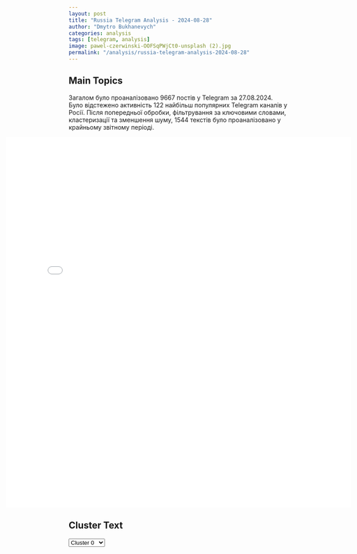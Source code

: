 ```yaml
---
layout: post
title: "Russia Telegram Analysis - 2024-08-28"
author: "Dmytro Bukhanevych"
categories: analysis
tags: [telegram, analysis]
image: pawel-czerwinski-OOFSqPWjCt0-unsplash (2).jpg
permalink: "/analysis/russia-telegram-analysis-2024-08-28"
---
```


<style>
    /* Adjusting iframe-container styles */
    .wide-iframe-container {
        width: calc(100% + 30vw);  /* Extending the width */
        margin-left: -15vw;       /* Negative margin to push to the left */
        overflow: hidden;         /* In case the iframe content spills over */
    }

    .wide-iframe-container iframe {
        width: 100%;  /* Making the iframe take the full width of its container */
        border: none; /* Removing any borders from the iframe */
    }

    /* Toggle mechanism */
    .hidden {
        display: none;
    }
    
    .show-content-target:checked + .show-content {
        display: block;
    }
</style>

<h2>Main Topics</h2>
<p>Загалом було проаналізовано 9667 постів у Telegram за 27.08.2024. Було відстежено активність 122 найбільш популярних Telegram каналів у Росії. Після попередньої обробки, фільтрування за ключовими словами, кластеризації та зменшення шуму, 1544 текстів було проаналізовано у крайньому звітному періоді.</p>
<!-- Embedding Main Plotly Visualization -->
<div class="wide-iframe-container">
    <iframe src="{{site.baseurl}}/visualizations/2024-08-28/fig_topics_time.html" height="850"></iframe>
</div>


<h2>Cluster Text</h2>

<!-- Dropdown to select a cluster -->
<select id="clusterSelector" onchange="displayClusterText()">
<option value="0">Cluster 0</option><option value="1">Cluster 1</option><option value="2">Cluster 2</option><option value="3">Cluster 3</option><option value="4">Cluster 4</option><option value="5">Cluster 5</option><option value="6">Cluster 6</option><option value="7">Cluster 7</option><option value="8">Cluster 8</option><option value="9">Cluster 9</option><option value="10">Cluster 10</option><option value="11">Cluster 11</option><option value="12">Cluster 12</option><option value="13">Cluster 13</option><option value="14">Cluster 14</option>
</select>

<!-- Display area for the selected cluster's text -->
<div id="clusterTextDisplay" class="hidden"></div>

<script type="text/javascript">
    var clusterDetails = {"0": "<b>Total Posts:</b> 804<br><b>Date:</b> 2024-08-27 14:01:48+00:00<br><b>Author:</b> rt_russian<br><b>Link:</b> https://t.me/s/rt_russian/213443<br><b>Subscribers:</b> 976320<br><b>Text:</b> \u0422\u0435\u043a\u0441\u0442: \u0411\u043e\u0439\u0446\u044b \u0412\u0421 \u0420\u0424 \u043f\u0435\u0440\u0435\u0445\u0432\u0430\u0442\u0438\u043b\u0438 \u0440\u0430\u0437\u0433\u043e\u0432\u043e\u0440, \u043f\u0440\u0435\u0434\u043f\u043e\u043b\u043e\u0436\u0438\u0442\u0435\u043b\u044c\u043d\u043e, \u0430\u043c\u0435\u0440\u0438\u043a\u0430\u043d\u0441\u043a\u043e\u0433\u043e \u043d\u0430\u0451\u043c\u043d\u0438\u043a\u0430, \u0432\u043e\u044e\u044e\u0449\u0435\u0433\u043e \u043d\u0430 \u0441\u0442\u043e\u0440\u043e\u043d\u0435 \u0412\u0421\u0423 \u0432 \u043a\u0443\u0440\u0441\u043a\u043e\u043c \u043f\u0440\u0438\u0433\u0440\u0430\u043d\u0438\u0447\u044c\u0435.\u0412 \u0440\u0435\u0433\u0438\u043e\u043d\u0435 \u0442\u0430\u043a\u0436\u0435 \u0441\u043b\u044b\u0448\u0430\u043b\u0438 \u043f\u043e\u043b\u044c\u0441\u043a\u0443\u044e \u0440\u0435\u0447\u044c, \u0440\u0430\u0441\u0441\u043a\u0430\u0437\u0430\u043b \u043e\u0434\u0438\u043d \u0438\u0437 \u043d\u0430\u0448\u0438\u0445 \u0432\u043e\u0435\u043d\u043d\u044b\u0445 \u0432\u043e\u0435\u043d\u043a\u043e\u0440\u0443 RT \u0421\u0430\u0440\u0433\u043e\u043d\u0443 \u0425\u0430\u0434\u0430\u044f @Sargon_Hadaya. \u041f\u0435\u0440\u0435\u0434\u0432\u0438\u0433\u0430\u0442\u044c\u0441\u044f \u0442\u0430\u043c \u043f\u0440\u0438\u0445\u043e\u0434\u0438\u0442\u0441\u044f \u043c\u0430\u043a\u0441\u0438\u043c\u0430\u043b\u044c\u043d\u043e \u0431\u044b\u0441\u0442\u0440\u043e: \u0443\u043a\u0440\u0430\u0438\u043d\u0441\u043a\u0438\u0435 \u0411\u041f\u041b\u0410 \u0430\u0442\u0430\u043a\u0443\u044e\u0442 \u0442\u0440\u0430\u043d\u0441\u043f\u043e\u0440\u0442 \u043d\u0430 \u043f\u0443\u0441\u0442\u044b\u0445 \u0434\u043e\u0440\u043e\u0433\u0430\u0445.\u041d\u0430\u0448\u0438 \u043f\u043e\u0437\u0438\u0446\u0438\u0438 \u0437\u0430\u0449\u0438\u0449\u0430\u044e\u0442 \u0440\u0430\u0441\u0447\u0451\u0442\u044b \u0420\u0421\u0417\u041e \u00ab\u0413\u0440\u0430\u0434\u00bb. \u0421\u043c\u043e\u0442\u0440\u0438\u0442\u0435 \u0432\u0438\u0434\u0435\u043e.\ud83d\udfe9 \u041f\u043e\u0434\u043f\u0438\u0441\u0430\u0442\u044c\u0441\u044f | \u041f\u0440\u0438\u0441\u043b\u0430\u0442\u044c \u043d\u043e\u0432\u043e\u0441\u0442\u044c | \u0417\u0435\u0440\u043a\u0430\u043b\u043e", "1": "<b>Total Posts:</b> 147<br><b>Date:</b> 2024-08-27 06:33:20+00:00<br><b>Author:</b> ostashkonews<br><b>Link:</b> https://t.me/s/OstashkoNews/149956<br><b>Subscribers:</b> 391659<br><b>Text:</b> \u0422\u0435\u043a\u0441\u0442: \ud83e\ude96 \u041c\u043e\u0449\u043d\u044b\u0439 \u043f\u0440\u043e\u0440\u044b\u0432 \u043d\u0430 \u043f\u043e\u043a\u0440\u043e\u0432\u0441\u043a\u043e\u043c \u043d\u0430\u043f\u0440\u0430\u0432\u043b\u0435\u043d\u0438\u0438: \u0412\u0421 \u0420\u0424 \u043f\u043e\u0447\u0442\u0438 \u0437\u0430\u0432\u0435\u0440\u0448\u0438\u043b\u0438 \u0448\u0442\u0443\u0440\u043c \u041d\u043e\u0432\u043e\u0433\u0440\u043e\u0434\u043e\u0432\u043a\u0438\u0423\u043a\u0440\u0430\u0438\u043d\u0441\u043a\u0438\u0435 \u043c\u043e\u043d\u0438\u0442\u043e\u0440\u0438\u043d\u0433\u043e\u0432\u044b\u0435 \u0440\u0435\u0441\u0443\u0440\u0441\u044b \u0441\u043e\u043e\u0431\u0449\u0430\u044e\u0442, \u0447\u0442\u043e \u0412\u0421 \u0420\u0424 \u043f\u0440\u043e\u0434\u043e\u043b\u0436\u0430\u044e\u0442 \u043d\u0430\u0441\u0442\u0443\u043f\u043b\u0435\u043d\u0438\u0435, \u043f\u043e\u0447\u0442\u0438 \u0432\u0437\u044f\u0432 \u043f\u043e\u0434 \u043a\u043e\u043d\u0442\u0440\u043e\u043b\u044c \u041d\u043e\u0432\u043e\u0433\u0440\u043e\u0434\u043e\u0432\u043a\u0443 \u0438 \u0432\u044b\u0431\u0438\u0432 \u0412\u0421\u0423 \u0438\u0437 \u0441\u0435\u043b\u0430 \u041d\u0438\u043a\u043e\u043b\u0430\u0435\u0432\u043a\u0430.\ud83c\uddf7\ud83c\uddfa \u0420\u043e\u0441\u0441\u0438\u0439\u0441\u043a\u0438\u0435 \u0432\u043e\u0435\u043d\u043d\u044b\u0435 \u0442\u0433-\u043a\u0430\u043d\u0430\u043b\u044b \u043f\u0438\u0448\u0443\u0442, \u0447\u0442\u043e \u043d\u0430\u0448\u0438 \u0432\u043e\u0439\u0441\u043a\u0430 \u043e\u0441\u0432\u043e\u0431\u043e\u0434\u0438\u043b\u0438 \u0434\u043e 90% \u041d\u043e\u0432\u043e\u0433\u0440\u043e\u0434\u043e\u0432\u043a\u0438, \u043f\u0440\u043e\u0434\u0432\u0438\u043d\u0443\u043b\u0438\u0441\u044c \u0432 \u043d\u0430\u043f\u0440\u0430\u0432\u043b\u0435\u043d\u0438\u0438 \u041a\u0430\u043b\u0438\u043d\u043e\u0432\u043e \u0438 \u0433\u043e\u0442\u043e\u0432\u044f\u0442\u0441\u044f \u043a \u0448\u0442\u0443\u0440\u043c\u0443 \u0421\u0435\u043b\u0438\u0434\u043e\u0432\u043e.\ud83c\uddfa\ud83c\udde6 \u0420\u0430\u043d\u0435\u0435 \u0441\u043e\u043e\u0431\u0449\u0430\u043b\u043e\u0441\u044c, \u0447\u0442\u043e \u0412\u0421\u0423 \u043d\u0430 \u043f\u043e\u043a\u0440\u043e\u0432\u0441\u043a\u043e\u043c \u043d\u0430\u043f\u0440\u0430\u0432\u043b\u0435\u043d\u0438\u0438 \u043e\u0441\u0442\u0430\u0432\u043b\u044f\u044e\u0442 \u043d\u0430\u0441\u0435\u043b\u0435\u043d\u043d\u044b\u0435 \u043f\u0443\u043d\u043a\u0442\u044b \u0431\u0435\u0437 \u0431\u043e\u044f \u0438\u0437-\u0437\u0430 \u043d\u0435\u0445\u0432\u0430\u0442\u043a\u0438 \u0440\u0435\u0437\u0435\u0440\u0432\u043e\u0432. \u041f\u043e\u0442\u0435\u0440\u044f \u041f\u043e\u043a\u0440\u043e\u0432\u0441\u043a\u0430 \u043c\u043e\u0436\u0435\u0442 \u0437\u0430\u0441\u0442\u0430\u0432\u0438\u0442\u044c \u041a\u0438\u0435\u0432 \u043f\u043e\u0436\u0430\u043b\u0435\u0442\u044c \u043e \u0432\u0442\u043e\u0440\u0436\u0435\u043d\u0438\u0438 \u0432 \u041a\u0443\u0440\u0441\u043a\u0443\u044e \u043e\u0431\u043b\u0430\u0441\u0442\u044c, \u043e\u0442\u043c\u0435\u0447\u0430\u044e\u0442 \u0437\u0430\u043f\u0430\u0434\u043d\u044b\u0435 \u0430\u043d\u0430\u043b\u0438\u0442\u0438\u043a\u0438.\u041e\u0441\u0442\u0430\u0448\u043a\u043e! \u0412\u0430\u0436\u043d\u043e\u0435 | \u043f\u043e\u0434\u043f\u0438\u0448\u0438\u0441\u044c | #\u0432\u0430\u0436\u043d\u043e\u0435", "2": "<b>Total Posts:</b> 170<br><b>Date:</b> 2024-08-27 19:41:23+00:00<br><b>Author:</b> kontext_channel<br><b>Link:</b> https://t.me/s/kontext_channel/40615<br><b>Subscribers:</b> 933950<br><b>Text:</b> \u0422\u0435\u043a\u0441\u0442: #\u043a\u043e\u043d\u0442\u0435\u043a\u0441\u0442\u0434\u043d\u044f\u0413\u043b\u0430\u0432\u043d\u043e\u0435 \u043a \u0438\u0441\u0445\u043e\u0434\u0443 \u0432\u0442\u043e\u0440\u043d\u0438\u043a\u0430 (27.08):\ud83d\udd38 \u041f\u0430\u0432\u043b\u0443 \u0414\u0443\u0440\u043e\u0432\u0443 \u043f\u0440\u043e\u0434\u043b\u0438\u043b\u0438 \u0441\u0440\u043e\u043a \u0441\u043e\u0434\u0435\u0440\u0436\u0430\u043d\u0438\u044f \u043f\u043e\u0434 \u0441\u0442\u0440\u0430\u0436\u0435\u0439 \u0435\u0449\u0435 \u043d\u0430 48 \u0447\u0430\u0441\u043e\u0432. \u0422\u0435\u043b\u043e\u0445\u0440\u0430\u043d\u0438\u0442\u0435\u043b\u044f \u0438 \u0441\u043f\u0443\u0442\u043d\u0438\u0446\u0443 \u043c\u0438\u043b\u043b\u0438\u0430\u0440\u0434\u0435\u0440\u0430, \u0437\u0430\u0434\u0435\u0440\u0436\u0430\u043d\u043d\u044b\u0445 \u0432\u043c\u0435\u0441\u0442\u0435 \u0441 \u043d\u0438\u043c \u0432 \u041f\u0430\u0440\u0438\u0436\u0435, \u043e\u0442\u043f\u0443\u0441\u0442\u0438\u043b\u0438 \u043f\u043e\u0441\u043b\u0435 \u0434\u043e\u043f\u0440\u043e\u0441\u0430. \u0413\u043b\u0430\u0432\u0430 \u041c\u0418\u0414 \u0421\u0435\u0440\u0433\u0435\u0439 \u041b\u0430\u0432\u0440\u043e\u0432 \u0437\u0430\u044f\u0432\u0438\u043b, \u0447\u0442\u043e \u0432\u043b\u0430\u0441\u0442\u0438 \u0424\u0440\u0430\u043d\u0446\u0438\u0438 \u0437\u0430\u0434\u0435\u0440\u0436\u0430\u043b\u0438 \u0414\u0443\u0440\u043e\u0432\u0430, \u0447\u0442\u043e\u0431\u044b \u043f\u043e\u043b\u0443\u0447\u0438\u0442\u044c \u0434\u043e\u0441\u0442\u0443\u043f \u043a \u043a\u043e\u0434\u0430\u043c \u0448\u0438\u0444\u0440\u043e\u0432\u0430\u043d\u0438\u044f Telegram. \u041f\u0440\u0435\u0441\u0441-\u0441\u0435\u043a\u0440\u0435\u0442\u0430\u0440\u044c \u043f\u0440\u0435\u0437\u0438\u0434\u0435\u043d\u0442\u0430 \u0414\u043c\u0438\u0442\u0440\u0438\u0439 \u041f\u0435\u0441\u043a\u043e\u0432 \u0441\u043a\u0430\u0437\u0430\u043b, \u0447\u0442\u043e \u041c\u043e\u0441\u043a\u0432\u0430 \u0441 \u0443\u0447\u0435\u0442\u043e\u043c \u0440\u043e\u0441\u0441\u0438\u0439\u0441\u043a\u043e\u0433\u043e \u0433\u0440\u0430\u0436\u0434\u0430\u043d\u0441\u0442\u0432\u0430 \u0414\u0443\u0440\u043e\u0432\u0430 \u0433\u043e\u0442\u043e\u0432\u0430 \u043e\u043a\u0430\u0437\u0430\u0442\u044c \u0435\u043c\u0443 \u0432\u0441\u044e \u043d\u0435\u043e\u0431\u0445\u043e\u0434\u0438\u043c\u0443\u044e \u043f\u043e\u043c\u043e\u0449\u044c \u0438 \u0441\u043e\u0434\u0435\u0439\u0441\u0442\u0432\u0438\u0435\ud83d\udd38 \u0412\u0421\u0423 \u043f\u043e\u043f\u044b\u0442\u0430\u043b\u0438\u0441\u044c \u043f\u0440\u043e\u0440\u0432\u0430\u0442\u044c \u0433\u0440\u0430\u043d\u0438\u0446\u0443 \u0432 \u0411\u0435\u043b\u0433\u043e\u0440\u043e\u0434\u0441\u043a\u043e\u0439 \u043e\u0431\u043b\u0430\u0441\u0442\u0438, \u0441\u043e\u043e\u0431\u0449\u0438\u043b \u0433\u0443\u0431\u0435\u0440\u043d\u0430\u0442\u043e\u0440 \u0412\u044f\u0447\u0435\u0441\u043b\u0430\u0432 \u0413\u043b\u0430\u0434\u043a\u043e\u0432. \u0422\u0435\u043b\u0435\u0433\u0440\u0430\u043c-\u043a\u0430\u043d\u0430\u043b\u044b \u0441\u043e\u043e\u0431\u0449\u0438\u043b\u0438 \u043e \u0431\u043e\u044f\u0445 \u0432 \u0440\u0430\u0439\u043e\u043d\u0430\u0445 \u043d\u0435\u0441\u043a\u043e\u043b\u044c\u043a\u0438\u0445 \u043d\u0430\u0441\u0435\u043b\u0435\u043d\u043d\u044b\u0445 \u043f\u0443\u043d\u043a\u0442\u043e\u0432. \u041f\u043e \u0434\u0430\u043d\u043d\u044b\u043c \u041c\u0438\u043d\u043e\u0431\u043e\u0440\u043e\u043d\u044b \u0420\u043e\u0441\u0441\u0438\u0438, \u0441\u0438\u0442\u0443\u0430\u0446\u0438\u044f \u043d\u0430 \u0433\u0440\u0430\u043d\u0438\u0446\u0435 \u0440\u0435\u0433\u0438\u043e\u043d\u0430 \u043e\u0441\u0442\u0430\u0435\u0442\u0441\u044f \u0441\u043b\u043e\u0436\u043d\u043e\u0439, \u043d\u043e \u043a\u043e\u043d\u0442\u0440\u043e\u043b\u0438\u0440\u0443\u0435\u043c\u043e\u0439. \u0412 \u0411\u0435\u043b\u0433\u043e\u0440\u043e\u0434\u0441\u043a\u043e\u0439 \u043e\u0431\u043b\u0430\u0441\u0442\u0438 \u043e\u0433\u0440\u0430\u043d\u0438\u0447\u0438\u043b\u0438 \u0432\u044a\u0435\u0437\u0434 \u0432 \u0441\u0435\u043b\u043e \u0412\u044f\u0437\u043e\u0432\u043e\u0435\ud83d\udd38 \u041c\u0438\u043d\u043e\u0431\u043e\u0440\u043e\u043d\u044b \u0437\u0430\u044f\u0432\u0438\u043b\u043e \u043e\u0431 \u043e\u0442\u0440\u0430\u0436\u0435\u043d\u0438\u0438 11 \u0430\u0442\u0430\u043a \u043d\u0430 \u043d\u0430\u0441\u0435\u043b\u0435\u043d\u043d\u044b\u0435 \u043f\u0443\u043d\u043a\u0442\u044b \u0432 \u041a\u0443\u0440\u0441\u043a\u043e\u0439 \u043e\u0431\u043b\u0430\u0441\u0442\u0438. \u0413\u043b\u0430\u0432\u043a\u043e\u043c \u0412\u0421\u0423 \u0410\u043b\u0435\u043a\u0441\u0430\u043d\u0434\u0440 \u0421\u044b\u0440\u0441\u043a\u0438\u0439 \u0441\u043a\u0430\u0437\u0430\u043b, \u0447\u0442\u043e \u0423\u043a\u0440\u0430\u0438\u043d\u0430 \u043d\u0430\u0447\u0430\u043b\u0430 \u043e\u043f\u0435\u0440\u0430\u0446\u0438\u044e \u0432 \u041a\u0443\u0440\u0441\u043a\u043e\u0439 \u043e\u0431\u043b\u0430\u0441\u0442\u0438, \u0441\u0442\u0440\u0435\u043c\u044f\u0441\u044c \u043e\u0442\u0432\u043b\u0435\u0447\u044c \u0440\u043e\u0441\u0441\u0438\u0439\u0441\u043a\u0438\u0435 \u0432\u043e\u0439\u0441\u043a\u0430 \u043f\u0440\u0435\u0436\u0434\u0435 \u0432\u0441\u0435\u0433\u043e \u043e\u0442 \u043f\u043e\u043a\u0440\u043e\u0432\u0441\u043a\u043e\u0433\u043e \u043d\u0430\u043f\u0440\u0430\u0432\u043b\u0435\u043d\u0438\u044f, \u043d\u043e \u044d\u0442\u043e\u0433\u043e \u0434\u043e\u0431\u0438\u0442\u044c\u0441\u044f \u043d\u0435 \u0443\u0434\u0430\u043b\u043e\u0441\u044c. \u0412\u043b\u0430\u0434\u0438\u043c\u0438\u0440 \u0417\u0435\u043b\u0435\u043d\u0441\u043a\u0438\u0439 \u0441\u043e\u043e\u0431\u0449\u0438\u043b, \u0447\u0442\u043e \u00ab\u041a\u0443\u0440\u0441\u043a\u0430\u044f \u043e\u043f\u0435\u0440\u0430\u0446\u0438\u044f\u00bb \u044f\u0432\u043b\u044f\u0435\u0442\u0441\u044f \u043e\u0434\u043d\u0438\u043c \u0438\u0437 \u043f\u0443\u043d\u043a\u0442\u043e\u0432 \u00ab\u043f\u043b\u0430\u043d\u0430 \u043f\u043e\u0431\u0435\u0434\u044b \u0423\u043a\u0440\u0430\u0438\u043d\u044b\u00bb, \u043a\u043e\u0442\u043e\u0440\u044b\u0439 \u043e\u043d \u043f\u0440\u0435\u0434\u0441\u0442\u0430\u0432\u0438\u0442 \u0432 \u0441\u0435\u043d\u0442\u044f\u0431\u0440\u0435 \u0414\u0436\u043e \u0411\u0430\u0439\u0434\u0435\u043d\u0443 \ud83d\udd38 \u0413\u0435\u043d\u0434\u0438\u0440\u0435\u043a\u0442\u043e\u0440 \u041c\u0410\u0413\u0410\u0422\u042d \u0420\u0430\u0444\u0430\u044d\u043b\u044c \u0413\u0440\u043e\u0441\u0441\u0438 \u043f\u043e\u0441\u0435\u0442\u0438\u043b \u041a\u0443\u0440\u0441\u043a\u0443\u044e \u0410\u042d\u0421 \u0432 \u041a\u0443\u0440\u0447\u0430\u0442\u043e\u0432\u0435. \u041e\u043d \u0437\u0430\u044f\u0432\u0438\u043b, \u0447\u0442\u043e \u0441\u0442\u0430\u043d\u0446\u0438\u044f \u0440\u0430\u0431\u043e\u0442\u0430\u0435\u0442 \u0432 \u0440\u0435\u0436\u0438\u043c\u0435, \u0431\u043b\u0438\u0437\u043a\u043e\u043c \u043a \u043d\u043e\u0440\u043c\u0430\u043b\u044c\u043d\u043e\u043c\u0443, \u043d\u043e \u0432 \u0441\u043b\u0443\u0447\u0430\u0435 \u0432\u043d\u0435\u0448\u043d\u0435\u0433\u043e \u0432\u043e\u0437\u0434\u0435\u0439\u0441\u0442\u0432\u0438\u044f \u0435\u0441\u0442\u044c \u0443\u0433\u0440\u043e\u0437\u0430 \u044f\u0434\u0435\u0440\u043d\u043e\u0433\u043e \u0438\u043d\u0446\u0438\u0434\u0435\u043d\u0442\u0430\ud83d\udd38 \u0424\u0421\u0411 \u0432\u043e\u0437\u0431\u0443\u0434\u0438\u043b\u0430 \u0443\u0433\u043e\u043b\u043e\u0432\u043d\u044b\u0435 \u0434\u0435\u043b\u0430 \u043e \u043d\u0435\u0437\u0430\u043a\u043e\u043d\u043d\u043e\u043c \u043f\u0435\u0440\u0435\u0441\u0435\u0447\u0435\u043d\u0438\u0438 \u0433\u0440\u0430\u043d\u0438\u0446\u044b \u043f\u0440\u043e\u0442\u0438\u0432 \u0436\u0443\u0440\u043d\u0430\u043b\u0438\u0441\u0442\u043e\u0432 Deutsche Welle \u0438 \u0443\u043a\u0440\u0430\u0438\u043d\u0441\u043a\u043e\u0433\u043e \u043a\u0430\u043d\u0430\u043b\u0430 \u00ab1+1\u00bb \u0438\u0437-\u0437\u0430 \u0440\u0435\u043f\u043e\u0440\u0442\u0430\u0436\u0435\u0439 \u0438\u0437 \u0421\u0443\u0434\u0436\u0438 \u041a\u0443\u0440\u0441\u043a\u043e\u0439 \u043e\u0431\u043b\u0430\u0441\u0442\u0438\ud83d\udd38 \u0426\u0410\u0425\u0410\u041b \u043e\u0431\u044a\u044f\u0432\u0438\u043b \u043e\u0431 \u043e\u0441\u0432\u043e\u0431\u043e\u0436\u0434\u0435\u043d\u0438\u0438 \u0435\u0449\u0435 \u043e\u0434\u043d\u043e\u0433\u043e \u0437\u0430\u043b\u043e\u0436\u043d\u0438\u043a\u0430, \u0437\u0430\u0445\u0432\u0430\u0447\u0435\u043d\u043d\u043e\u0433\u043e 7 \u043e\u043a\u0442\u044f\u0431\u0440\u044f, \u2014 52-\u043b\u0435\u0442\u043d\u0435\u0433\u043e \u041a\u0430\u0438\u0434\u0430 \u0424\u0430\u0440\u0445\u0430\u043d\u0430 \u0430\u043b\u044c-\u041a\u0430\u0434\u0438*\u041c\u0438\u043d\u044e\u0441\u0442 \u043f\u0440\u0438\u0437\u043d\u0430\u043b Deutsche Welle \u0438\u043d\u043e\u0430\u0433\u0435\u043d\u0442\u043e\u043c", "3": "<b>Total Posts:</b> 15<br><b>Date:</b> 2024-08-27 13:41:29+00:00<br><b>Author:</b> dmitrynikotin<br><b>Link:</b> https://t.me/s/dmitrynikotin/23211<br><b>Subscribers:</b> 713076<br><b>Text:</b> \u0422\u0435\u043a\u0441\u0442: \u26a1\ufe0f\u0417\u0435\u043b\u0435\u043d\u0441\u043a\u0438\u0439 \u0437\u0430\u044f\u0432\u0438\u043b, \u0447\u0442\u043e \u0423\u043a\u0440\u0430\u0438\u043d\u0430 \u043d\u0435 \u0431\u0443\u0434\u0435\u0442 \u043f\u0440\u043e\u0434\u043b\u0435\u0432\u0430\u0442\u044c \u0434\u043e\u0433\u043e\u0432\u043e\u0440 \u0441 \u0420\u0424 \u043e \u0442\u0440\u0430\u043d\u0437\u0438\u0442\u0435 \u0433\u0430\u0437\u0430, \u043a\u043e\u0442\u043e\u0440\u044b\u0439 \u0438\u0441\u0442\u0435\u043a\u0430\u0435\u0442 \u0432 \u043a\u043e\u043d\u0446\u0435 2024 \u0433\u043e\u0434\u0430\ud83d\udcf1\u0414\u043c\u0438\u0442\u0440\u0438\u0439 \u041d\u0438\u043a\u043e\u0442\u0438\u043d. \u041f\u043e\u0434\u043f\u0438\u0441\u0430\u0442\u044c\u0441\u044f!", "4": "<b>Total Posts:</b> 27<br><b>Date:</b> 2024-08-27 10:00:46+00:00<br><b>Author:</b> readovkanews<br><b>Link:</b> https://t.me/s/readovkanews/85693<br><b>Subscribers:</b> 2743617<br><b>Text:</b> \u0422\u0435\u043a\u0441\u0442: \u2757\ufe0f\u0412\u043b\u0430\u0434\u0438\u043c\u0438\u0440 \u041f\u0443\u0442\u0438\u043d \u043f\u043e\u0433\u043e\u0432\u043e\u0440\u0438\u043b \u0441 \u043f\u0440\u0435\u043c\u044c\u0435\u0440-\u043c\u0438\u043d\u0438\u0441\u0442\u0440\u043e\u043c \u0418\u043d\u0434\u0438\u0438 \u041d\u0430\u0440\u0435\u043d\u0434\u0440\u043e\u0439 \u041c\u043e\u0434\u0438\u041a\u0430\u043a \u0441\u043e\u043e\u0431\u0449\u0438\u043b\u0438 \u0432 \u041a\u0440\u0435\u043c\u043b\u0435, \u041c\u043e\u0434\u0438 \u043f\u0440\u043e\u0438\u043d\u0444\u043e\u0440\u043c\u0438\u0440\u043e\u0432\u0430\u043b \u041f\u0443\u0442\u0438\u043d\u0430 \u043e \u0441\u0432\u043e\u0435\u043c \u0432\u0438\u0437\u0438\u0442\u0435 \u0432 \u041a\u0438\u0435\u0432, \u043f\u043e\u0434\u0447\u0435\u0440\u043a\u043d\u0443\u043b \u0437\u0430\u0438\u043d\u0442\u0435\u0440\u0435\u0441\u043e\u0432\u0430\u043d\u043d\u043e\u0441\u0442\u044c \u0432\u043d\u0435\u0441\u0442\u0438 \u0432\u043a\u043b\u0430\u0434 \u0432 \u0443\u0440\u0435\u0433\u0443\u043b\u0438\u0440\u043e\u0432\u0430\u043d\u0438\u0435 \u043f\u043e \u0423\u043a\u0440\u0430\u0438\u043d\u0435.", "5": "<b>Total Posts:</b> 24<br><b>Date:</b> 2024-08-27 10:43:59+00:00<br><b>Author:</b> slavaded1337<br><b>Link:</b> https://t.me/s/slavaded1337/57631<br><b>Subscribers:</b> 506992<br><b>Text:</b> \u0422\u0435\u043a\u0441\u0442: \u0414\u043e\u043a\u0442\u0440\u0438\u043d\u0430 \u043f\u0440\u0438\u043c\u0435\u043d\u0435\u043d\u0438\u044f \u0420\u043e\u0441\u0441\u0438\u0435\u0439 \u044f\u0434\u0435\u0440\u043d\u043e\u0433\u043e \u043e\u0440\u0443\u0436\u0438\u044f \"\u0441\u0435\u0439\u0447\u0430\u0441 \u0443\u0442\u043e\u0447\u043d\u044f\u0435\u0442\u0441\u044f\" \u2014 \u041b\u0430\u0432\u0440\u043e\u0432", "6": "<b>Total Posts:</b> 18<br><b>Date:</b> 2024-08-27 09:05:00+00:00<br><b>Author:</b> ru2ch<br><b>Link:</b> https://t.me/s/ru2ch/121360<br><b>Subscribers:</b> 519656<br><b>Text:</b> \u0422\u0435\u043a\u0441\u0442: \u2757\ufe0f\u0412\u0421 \u0420\u0424 \u043e\u0441\u0432\u043e\u0431\u043e\u0434\u0438\u043b\u0438 \u043d\u0430\u0441\u0435\u043b\u0451\u043d\u043d\u044b\u0439 \u043f\u0443\u043d\u043a\u0442 \u041e\u0440\u043b\u043e\u0432\u043a\u0430 \u0432 \u0414\u041d\u0420, \u0441\u043e\u043e\u0431\u0449\u0438\u043b\u0438 \u0432 \u041c\u0438\u043d\u043e\u0431\u043e\u0440\u043e\u043d\u044b", "7": "<b>Total Posts:</b> 25<br><b>Date:</b> 2024-08-27 08:57:38+00:00<br><b>Author:</b> solovievlive<br><b>Link:</b> https://t.me/s/SolovievLive/276501<br><b>Subscribers:</b> 1342587<br><b>Text:</b> \u0422\u0435\u043a\u0441\u0442: \u2757\ufe0f\u0422\u0440\u0438 \u043d\u0430\u0441\u0435\u043b\u0451\u043d\u043d\u044b\u0445 \u043f\u0443\u043d\u043a\u0442\u0430 \u043d\u0430\u0448\u0435\u0439 \u043e\u0431\u043b\u0430\u0441\u0442\u0438 \u043f\u043e\u0434\u0432\u0435\u0440\u0433\u043b\u0438\u0441\u044c \u0430\u0442\u0430\u043a\u0430\u043c \u0412\u0421\u0423. \u041f\u043e \u043f\u0440\u0435\u0434\u0432\u0430\u0440\u0438\u0442\u0435\u043b\u044c\u043d\u043e\u0439 \u0438\u043d\u0444\u043e\u0440\u043c\u0430\u0446\u0438\u0438, \u043f\u043e\u0441\u0442\u0440\u0430\u0434\u0430\u0432\u0448\u0438\u0445 \u043d\u0435\u0442.  \u0412 \u0411\u0435\u043b\u0433\u043e\u0440\u043e\u0434\u0441\u043a\u043e\u043c \u0440\u0430\u0439\u043e\u043d\u0435 \u0432 \u0441\u0435\u043b\u0435 \u041f\u0435\u0442\u0440\u043e\u0432\u043a\u0430 \u0432 \u0440\u0435\u0437\u0443\u043b\u044c\u0442\u0430\u0442\u0435 \u043e\u0431\u0441\u0442\u0440\u0435\u043b\u0430 \u043f\u043e\u0432\u0440\u0435\u0436\u0434\u0435\u043d\u043e \u0441\u043a\u043b\u0430\u0434\u0441\u043a\u043e\u0435 \u043f\u043e\u043c\u0435\u0449\u0435\u043d\u0438\u0435.   \u0412 \u0441\u0435\u043b\u0435 \u041d\u043e\u0432\u043e\u0435 \u0412\u043e\u043b\u043e\u043a\u043e\u043d\u043e\u0432\u0441\u043a\u043e\u0433\u043e \u0440\u0430\u0439\u043e\u043d\u0430 \u043f\u043e\u0441\u043b\u0435 \u0441\u0431\u0440\u043e\u0441\u0430 \u0432\u0437\u0440\u044b\u0432\u043d\u043e\u0433\u043e \u0443\u0441\u0442\u0440\u043e\u0439\u0441\u0442\u0432\u0430 \u0441 \u0411\u041f\u041b\u0410 \u043f\u043e\u0432\u0440\u0435\u0436\u0434\u0451\u043d \u043b\u0435\u0433\u043a\u043e\u0432\u043e\u0439 \u0430\u0432\u0442\u043e\u043c\u043e\u0431\u0438\u043b\u044c. \u0412 \u0413\u0440\u0430\u0439\u0432\u043e\u0440\u043e\u043d\u0441\u043a\u043e\u043c \u0433\u043e\u0440\u043e\u0434\u0441\u043a\u043e\u043c \u043e\u043a\u0440\u0443\u0433\u0435 \u0432 \u0441\u0435\u043b\u0435 \u0413\u043e\u043b\u043e\u0432\u0447\u0438\u043d\u043e \u0432 \u0440\u0435\u0437\u0443\u043b\u044c\u0442\u0430\u0442\u0435 \u0434\u0435\u0442\u043e\u043d\u0430\u0446\u0438\u0438 \u0434\u0440\u043e\u043d\u0430-\u043a\u0430\u043c\u0438\u043a\u0430\u0434\u0437\u0435 \u0437\u0430\u0433\u043e\u0440\u0435\u043b\u0441\u044f \u0442\u043e\u0440\u0433\u043e\u0432\u044b\u0439 \u043e\u0431\u044a\u0435\u043a\u0442 \u0438 \u043f\u043e\u043b\u043d\u043e\u0441\u0442\u044c\u044e \u0441\u0433\u043e\u0440\u0435\u043b\u0430 \u0441\u0442\u043e\u044f\u0432\u0448\u0430\u044f \u0432 \u0433\u0430\u0440\u0430\u0436\u0435 \u0413\u0410\u0417\u0435\u043b\u044c. \u041f\u043e\u0436\u0430\u0440\u043d\u044b\u043c\u0438 \u0440\u0430\u0441\u0447\u0451\u0442\u0430\u043c\u0438 \u043e\u0447\u0430\u0433\u0438 \u0432\u043e\u0437\u0433\u043e\u0440\u0430\u043d\u0438\u044f \u043e\u043f\u0435\u0440\u0430\u0442\u0438\u0432\u043d\u043e \u043f\u043e\u0442\u0443\u0448\u0435\u043d\u044b.  \u0413\u0443\u0431\u0435\u0440\u043d\u0430\u0442\u043e\u0440 \u0411\u0435\u043b\u0433\u043e\u0440\u043e\u0434\u0441\u043a\u043e\u0439 \u043e\u0431\u043b\u0430\u0441\u0442\u0438 \u0412\u044f\u0447\u0435\u0441\u043b\u0430\u0432 \u0413\u043b\u0430\u0434\u043a\u043e\u0432", "8": "<b>Total Posts:</b> 24<br><b>Date:</b> 2024-08-27 13:36:00+00:00<br><b>Author:</b> tele_eve<br><b>Link:</b> https://t.me/s/tele_eve/18951<br><b>Subscribers:</b> 486540<br><b>Text:</b> \u0422\u0435\u043a\u0441\u0442: \ud83d\udcf1 \u0426\u0443\u043a\u0435\u0440\u0431\u0435\u0440\u0433 \u043f\u0440\u0438\u0437\u043d\u0430\u043b \u0446\u0435\u043d\u0437\u0443\u0440\u0443 \u0432 \u0441\u043e\u0446\u0441\u0435\u0442\u044f\u0445 Meta* \u0438\u0437-\u0437\u0430 \u0434\u0430\u0432\u043b\u0435\u043d\u0438\u044f \u043f\u0440\u0430\u0432\u0438\u0442\u0435\u043b\u044c\u0441\u0442\u0432\u0430 \u0421\u0428\u0410 \u0413\u043b\u0430\u0432\u0430 Meta* \u041c\u0430\u0440\u043a \u0426\u0443\u043a\u0435\u0440\u0431\u0435\u0440\u0433 \u0437\u0430\u044f\u0432\u0438\u043b \u0432 \u043f\u0438\u0441\u044c\u043c\u0435 \u043f\u0440\u0435\u0434\u0441\u0435\u0434\u0430\u0442\u0435\u043b\u044e \u044e\u0440\u043a\u043e\u043c\u0438\u0442\u0435\u0442\u0430 \u041f\u0430\u043b\u0430\u0442\u044b \u043f\u0440\u0435\u0434\u0441\u0442\u0430\u0432\u0438\u0442\u0435\u043b\u0435\u0439 \u0421\u0428\u0410 \u0414\u0436\u0438\u043c\u0443 \u0414\u0436\u043e\u0440\u0434\u0430\u043d\u0443, \u0447\u0442\u043e \u0430\u0434\u043c\u0438\u043d\u0438\u0441\u0442\u0440\u0430\u0446\u0438\u044f \u043f\u0440\u0435\u0437\u0438\u0434\u0435\u043d\u0442\u0430 \u0421\u0428\u0410 \u0414\u0436\u043e \u0411\u0430\u0439\u0434\u0435\u043d\u0430 \u0432 2021 \u0433\u043e\u0434\u0443 \u043e\u043a\u0430\u0437\u044b\u0432\u0430\u043b\u0430 \u0434\u0430\u0432\u043b\u0435\u043d\u0438\u0435 \u043d\u0430 \u043a\u043e\u0440\u043f\u043e\u0440\u0430\u0446\u0438\u044e \u0438 \u0442\u0440\u0435\u0431\u043e\u0432\u0430\u043b\u0430 \u0446\u0435\u043d\u0437\u0443\u0440\u0438\u0440\u043e\u0432\u0430\u0442\u044c \u043a\u043e\u043d\u0442\u0435\u043d\u0442 \u043e COVID-19. \u00ab\u0412 2021 \u0433\u043e\u0434\u0443 \u0432\u044b\u0441\u043e\u043a\u043e\u043f\u043e\u0441\u0442\u0430\u0432\u043b\u0435\u043d\u043d\u044b\u0435 \u0434\u043e\u043b\u0436\u043d\u043e\u0441\u0442\u043d\u044b\u0435 \u043b\u0438\u0446\u0430 \u0430\u0434\u043c\u0438\u043d\u0438\u0441\u0442\u0440\u0430\u0446\u0438\u0438 \u0411\u0430\u0439\u0434\u0435\u043d\u0430, \u0432\u043a\u043b\u044e\u0447\u0430\u044f \u0411\u0435\u043b\u044b\u0439 \u0434\u043e\u043c, \u043d\u0435\u043e\u0434\u043d\u043e\u043a\u0440\u0430\u0442\u043d\u043e \u043e\u043a\u0430\u0437\u044b\u0432\u0430\u043b\u0438 \u0434\u0430\u0432\u043b\u0435\u043d\u0438\u0435 \u043d\u0430 \u043d\u0430\u0448\u0438\u0445 \u0441\u043e\u0442\u0440\u0443\u0434\u043d\u0438\u043a\u043e\u0432 \u0432 \u0442\u0435\u0447\u0435\u043d\u0438\u0435 \u043c\u0435\u0441\u044f\u0446\u0435\u0432, \u0447\u0442\u043e\u0431\u044b \u043e\u043d\u0438 \u0446\u0435\u043d\u0437\u0443\u0440\u0438\u0440\u043e\u0432\u0430\u043b\u0438 \u043e\u043f\u0440\u0435\u0434\u0435\u043b\u0435\u043d\u043d\u044b\u0439 \u043a\u043e\u043d\u0442\u0435\u043d\u0442 \u043e COVID-19, \u0432\u043a\u043b\u044e\u0447\u0430\u044f \u044e\u043c\u043e\u0440 \u0438 \u0441\u0430\u0442\u0438\u0440\u0443\u00bb, \u2014 \u0441\u043a\u0430\u0437\u0430\u043d\u043e \u0432 \u043f\u0438\u0441\u044c\u043c\u0435.\u0418\u0437\u0432\u0435\u0441\u0442\u043d\u043e, \u0447\u0442\u043e \u0440\u0435\u0448\u0435\u043d\u0438\u0435 \u043e \u043c\u043e\u0434\u0435\u0440\u0430\u0446\u0438\u0438 \u043a\u043e\u043d\u0442\u0435\u043d\u0442\u0430 \u0431\u044b\u043b\u043e \u043f\u0440\u0438\u043d\u044f\u0442\u043e \u043a\u043e\u043c\u043f\u0430\u043d\u0438\u0435\u0439 \u0441\u0430\u043c\u043e\u0441\u0442\u043e\u044f\u0442\u0435\u043b\u044c\u043d\u043e, \u043e\u0434\u043d\u0430\u043a\u043e \u043d\u0430 \u0444\u043e\u043d\u0435 \u0434\u0430\u0432\u043b\u0435\u043d\u0438\u044f \u0432\u043d\u0435\u0441\u043b\u0430 \u0438\u0437\u043c\u0435\u043d\u0435\u043d\u0438\u044f \u0432\u043e \u0432\u043d\u0443\u0442\u0440\u0435\u043d\u043d\u0438\u0435 \u043f\u0440\u0430\u0432\u0438\u043b\u0430 \u043f\u043b\u0430\u0442\u0444\u043e\u0440\u043c\u044b. \u0412\u043e \u0432\u0440\u0435\u043c\u044f COVID-19 \u0438\u0437 \u0441\u043e\u0446\u0441\u0435\u0442\u0435\u0439, \u043a\u043e\u0442\u043e\u0440\u044b\u0435 \u043a\u0443\u0440\u0438\u0440\u0443\u0435\u0442 Meta*, \u0431\u044b\u043b\u043e \u0443\u0434\u0430\u043b\u0435\u043d\u043e \u0431\u043e\u043b\u0435\u0435 20 \u043c\u043b\u043d \u043f\u0443\u0431\u043b\u0438\u043a\u0430\u0446\u0438\u0439 \u0437\u0430 \u043d\u0430\u0440\u0443\u0448\u0435\u043d\u0438\u0435 \u0437\u0430\u043f\u0440\u0435\u0442\u0430 \u043d\u0430 \u0440\u0430\u0441\u043f\u0440\u043e\u0441\u0442\u0440\u0430\u043d\u0435\u043d\u0438\u0435 \u0434\u0435\u0437\u0438\u043d\u0444\u043e\u0440\u043c\u0430\u0446\u0438\u0438 \u043e \u043f\u0430\u043d\u0434\u0435\u043c\u0438\u0438. \u0422\u0430\u043a\u0436\u0435 \u0426\u0443\u043a\u0435\u0440\u0431\u0435\u0440\u0433 \u0441\u043e\u043e\u0431\u0449\u0438\u043b, \u0447\u0442\u043e \u0438\u0437-\u0437\u0430 \u043f\u0440\u0435\u0434\u0443\u043f\u0440\u0435\u0436\u0434\u0435\u043d\u0438\u044f \u0424\u0411\u0420 \u043f\u043b\u0430\u0442\u0444\u043e\u0440\u043c\u0430 \u043e\u0433\u0440\u0430\u043d\u0438\u0447\u0438\u0432\u0430\u043b\u0430 \u043f\u0440\u043e\u0434\u0432\u0438\u0436\u0435\u043d\u0438\u0435 \u0441\u0442\u0430\u0442\u0435\u0439 \u043e\u0431 \u043e\u0431\u0432\u0438\u043d\u0435\u043d\u0438\u044f\u0445 \u0432 \u043a\u043e\u0440\u0440\u0443\u043f\u0446\u0438\u0438, \u0441\u0432\u044f\u0437\u0430\u043d\u043d\u044b\u0445 \u0441 \u0441\u0435\u043c\u044c\u0435\u0439 \u0414\u0436\u043e \u0411\u0430\u0439\u0434\u0435\u043d\u0430. *\u043f\u0440\u0438\u0437\u043d\u0430\u043d\u0430 \u0432 \u0420\u0424 \u044d\u043a\u0441\u0442\u0440\u0435\u043c\u0438\u0441\u0442\u0441\u043a\u043e\u0439 \u0438 \u0437\u0430\u043f\u0440\u0435\u0449\u0435\u043d\u0430#c\u0448\u0430 #\u043e\u0431\u0449\u0435\u0441\u0442\u0432\u043e #\u0441\u043e\u0446\u0441\u0435\u0442\u0438", "9": "<b>Total Posts:</b> 17<br><b>Date:</b> 2024-08-27 05:58:36+00:00<br><b>Author:</b> voenkorkotenok<br><b>Link:</b> https://t.me/s/voenkorKotenok/58564<br><b>Subscribers:</b> 405955<br><b>Text:</b> \u0422\u0435\u043a\u0441\u0442: \u0412 \u0442\u0435\u0447\u0435\u043d\u0438\u0435 \u043d\u043e\u0447\u0438 \u0441\u0431\u0438\u0442\u044b \u043f\u044f\u0442\u044c \u0443\u043a\u0440\u0430\u0438\u043d\u0441\u043a\u0438\u0445 \u0431\u0435\u0441\u043f\u0438\u043b\u043e\u0442\u043d\u0438\u043a\u043e\u0432.\u0422\u0440\u0438 \u0434\u0440\u043e\u043d\u0430 \u0431\u044b\u043b\u0438 \u0443\u043d\u0438\u0447\u0442\u043e\u0436\u0435\u043d\u044b \u0434\u0435\u0436\u0443\u0440\u043d\u044b\u043c\u0438 \u0441\u0440\u0435\u0434\u0441\u0442\u0432\u0430\u043c\u0438 \u041f\u0412\u041e \u043d\u0430\u0434 \u0411\u0435\u043b\u0433\u043e\u0440\u043e\u0434\u0441\u043a\u043e\u0439 \u043e\u0431\u043b\u0430\u0441\u0442\u044c\u044e. \u0415\u0449\u0435 \u0434\u0432\u0430 \u2014 \u043d\u0430\u0434 \u041a\u0443\u0440\u0441\u043a\u043e\u0439.@voenkorKotenok", "10": "<b>Total Posts:</b> 19<br><b>Date:</b> 2024-08-27 17:37:42+00:00<br><b>Author:</b> chp_donetska<br><b>Link:</b> https://t.me/s/chp_donetska/109336<br><b>Subscribers:</b> 327465<br><b>Text:</b> \u0422\u0435\u043a\u0441\u0442: \u2757\ufe0f\u0427\u0435\u0442\u044b\u0440\u0435 \u043d\u0430\u0441\u0435\u043b\u0435\u043d\u043d\u044b\u0445 \u043f\u0443\u043d\u043a\u0442\u0430 \u0411\u0435\u043b\u0433\u043e\u0440\u043e\u0434\u0441\u043a\u043e\u0439 \u043e\u0431\u043b\u0430\u0441\u0442\u0438 \u0430\u0442\u0430\u043a\u043e\u0432\u0430\u043b\u0438 \u0411\u041f\u041b\u0410 \u0412\u0421\u0423, \u043f\u043e\u0441\u0442\u0440\u0430\u0434\u0430\u0432\u0448\u0438\u0445 \u043d\u0435\u0442, \u0441\u043e\u043e\u0431\u0449\u0438\u043b \u0413\u043b\u0430\u0434\u043a\u043e\u0432.\u0412 \u0441\u0435\u043b\u0435 \u041c\u043e\u043a\u0440\u0430\u044f \u041e\u0440\u043b\u043e\u0432\u043a\u0430 \u043f\u043e\u0432\u0440\u0435\u0436\u0434\u0435\u043d \u043a\u0443\u0437\u043e\u0432 \u043b\u0435\u0433\u043a\u043e\u0432\u043e\u0433\u043e \u0430\u0432\u0442\u043e\u043c\u043e\u0431\u0438\u043b\u044f. \u0412 \u0433\u043e\u0440\u043e\u0434\u0435 \u0428\u0435\u0431\u0435\u043a\u0438\u043d\u043e \u0434\u0440\u043e\u043d \u0430\u0442\u0430\u043a\u043e\u0432\u0430\u043b \u0433\u0440\u0443\u0437\u043e\u0432\u043e\u0439 \u0430\u0432\u0442\u043e\u043c\u043e\u0431\u0438\u043b\u044c \u2014 \u043f\u043e\u0432\u0440\u0435\u0436\u0434\u0435\u043d\u044b \u0434\u0432\u0435\u0440\u044c \u0438 \u043e\u0441\u0442\u0435\u043a\u043b\u0435\u043d\u0438\u0435 \u043a\u0430\u0431\u0438\u043d\u044b. \u0412 \u0441\u0435\u043b\u0435 \u041d\u043e\u0432\u0430\u044f \u0422\u0430\u0432\u043e\u043b\u0436\u0430\u043d\u043a\u0430 \u043f\u043e\u0432\u0440\u0435\u0436\u0434\u0435\u043d\u044b \u043a\u0440\u043e\u0432\u043b\u044f, \u043e\u043a\u043d\u0430 \u0438 \u0444\u0430\u0441\u0430\u0434\u044b \u0434\u0432\u0443\u0445 \u0447\u0430\u0441\u0442\u043d\u044b\u0445 \u0434\u043e\u043c\u043e\u0432. \u0412 \u0441\u0435\u043b\u0435 \u0411\u0430\u0439\u0446\u0443\u0440\u044b \u0437\u0430\u0433\u043e\u0440\u0435\u043b\u0430\u0441\u044c \u043a\u0440\u043e\u0432\u043b\u044f \u0447\u0430\u0441\u0442\u043d\u043e\u0433\u043e \u0434\u043e\u043c\u0430.\ud83d\udcac \u041d\u0430\u043f\u0438\u0441\u0430\u0442\u044c \u043d\u0430\u043c \u041f\u043e\u0434\u043f\u0438\u0441\u0430\u0442\u044c\u0441\u044f \u043d\u0430 \u043a\u0430\u043d\u0430\u043b \u2705", "11": "<b>Total Posts:</b> 13<br><b>Date:</b> 2024-08-27 09:51:47+00:00<br><b>Author:</b> tvrain<br><b>Link:</b> https://t.me/s/tvrain/81205<br><b>Subscribers:</b> 474339<br><b>Text:</b> \u0422\u0435\u043a\u0441\u0442: \u041f\u0435\u0441\u043a\u043e\u0432 \u0437\u0430\u044f\u0432\u0438\u043b, \u0447\u0442\u043e \u0433\u043e\u0441\u0441\u043b\u0443\u0436\u0430\u0449\u0438\u0435 \u00ab\u043f\u043e \u0438\u0434\u0435\u0435\u00bb \u043d\u0435 \u0434\u043e\u043b\u0436\u043d\u044b \u0438\u0441\u043f\u043e\u043b\u044c\u0437\u043e\u0432\u0430\u0442\u044c Telegram \u0438 \u0434\u0440\u0443\u0433\u0438\u0435 \u043c\u0435\u0441\u0441\u0435\u043d\u0434\u0436\u0435\u0440\u044b \u0432 \u0441\u043b\u0443\u0436\u0435\u0431\u043d\u044b\u0445 \u0446\u0435\u043b\u044f\u0445\u041f\u0440\u0435\u0434\u0441\u0442\u0430\u0432\u0438\u0442\u0435\u043b\u044c \u041a\u0440\u0435\u043c\u043b\u044f \u043e\u0431\u044a\u044f\u0441\u043d\u0438\u043b \u044d\u0442\u043e \u0442\u0435\u043c, \u0447\u0442\u043e \u043d\u0438 \u043e\u0434\u0438\u043d \u043c\u0435\u0441\u0441\u0435\u043d\u0434\u0436\u0435\u0440 \u00ab\u043d\u0435 \u044f\u0432\u043b\u044f\u0435\u0442\u0441\u044f \u043d\u0430\u0434\u0435\u0436\u043d\u044b\u043c \u0441 \u0442\u043e\u0447\u043a\u0438 \u0437\u0440\u0435\u043d\u0438\u044f \u0438\u043d\u0444\u043e\u0440\u043c\u0430\u0446\u0438\u043e\u043d\u043d\u043e\u0439 \u0431\u0435\u0437\u043e\u043f\u0430\u0441\u043d\u043e\u0441\u0442\u0438\u00bb. \u0412 \u0441\u0432\u044f\u0437\u0438 \u0441 \u044d\u0442\u0438\u043c \u0432 \u0430\u0434\u043c\u0438\u043d\u0438\u0441\u0442\u0440\u0430\u0446\u0438\u0438 \u043f\u0440\u0435\u0437\u0438\u0434\u0435\u043d\u0442\u0430 \u0438\u043c\u0438 \u043d\u0435 \u043f\u043e\u043b\u044c\u0437\u0443\u044e\u0442\u0441\u044f, \u0441\u043a\u0430\u0437\u0430\u043b \u043e\u043d.\u041f\u0435\u0441\u043a\u043e\u0432 \u0442\u0430\u043a\u0436\u0435 \u0441\u043e\u043e\u0431\u0449\u0438\u043b, \u0447\u0442\u043e \u041a\u0440\u0435\u043c\u043b\u044c \u043d\u0435 \u043f\u0440\u043e\u0441\u0438\u043b \u0440\u043e\u0441\u0441\u0438\u0439\u0441\u043a\u0438\u0445 \u0447\u0438\u043d\u043e\u0432\u043d\u0438\u043a\u043e\u0432 \u00ab\u0447\u0438\u0441\u0442\u0438\u0442\u044c \u043f\u0435\u0440\u0435\u043f\u0438\u0441\u043a\u0438\u00bb \u043f\u043e\u0441\u043b\u0435 \u0437\u0430\u0434\u0435\u0440\u0436\u0430\u043d\u0438\u044f \u041f\u0430\u0432\u043b\u0430 \u0414\u0443\u0440\u043e\u0432\u0430 \u0432\u043e \u0424\u0440\u0430\u043d\u0446\u0438\u0438. \u041f\u043e \u0435\u0433\u043e \u0441\u043b\u043e\u0432\u0430\u043c, \u00ab\u044d\u0442\u043e \u043f\u043e\u043b\u043d\u0430\u044f \u0433\u043b\u0443\u043f\u043e\u0441\u0442\u044c\u00bb. \u041e \u0442\u043e\u043c, \u0447\u0442\u043e \u0447\u0438\u043d\u043e\u0432\u043d\u0438\u043a\u0430\u043c \u0438 \u0431\u0438\u0437\u043d\u0435\u0441\u043c\u0435\u043d\u0430\u043c \u0440\u0435\u043a\u043e\u043c\u0435\u043d\u0434\u043e\u0432\u0430\u043b\u0438 \u0443\u0434\u0430\u043b\u0438\u0442\u044c \u0441\u043b\u0443\u0436\u0435\u0431\u043d\u044b\u0435 \u043f\u0435\u0440\u0435\u043f\u0438\u0441\u043a\u0438, \u043f\u0438\u0441\u0430\u043b \u0440\u0430\u043d\u0435\u0435 \u0442\u0435\u043b\u0435\u0433\u0440\u0430\u043c-\u043a\u0430\u043d\u0430\u043b Baza. \u041f\u043e\u0434\u0434\u0435\u0440\u0436\u0438\u0442\u0435 \u043d\u0430\u0448\u0443 \u0440\u0430\u0431\u043e\u0442\u0443 \u0434\u043e\u043d\u0430\u0442\u043e\u043c\u0421\u043a\u0430\u0447\u0438\u0432\u0430\u0439\u0442\u0435 \u043d\u0430\u0448\u0435 \u043f\u0440\u0438\u043b\u043e\u0436\u0435\u043d\u0438\u0435 \u0434\u043b\u044f \u043e\u0431\u0445\u043e\u0434\u0430 \u0431\u043b\u043e\u043a\u0438\u0440\u043e\u0432\u043a\u0438 YouTube", "12": "<b>Total Posts:</b> 18<br><b>Date:</b> 2024-08-27 16:26:27+00:00<br><b>Author:</b> itsdonetsk<br><b>Link:</b> https://t.me/s/itsdonetsk/189765<br><b>Subscribers:</b> 584541<br><b>Text:</b> \u0422\u0435\u043a\u0441\u0442: \u041d\u0430\u0434 \u041a\u0443\u0439\u0431\u044b\u0448\u0435\u0432\u0441\u043a\u0438\u043c \u0440\u0430\u0439\u043e\u043d\u043e\u043c \u0414\u043e\u043d\u0435\u0446\u043a\u0430\u041f\u043e\u0434\u043f\u0438\u0441\u0430\u0442\u044c\u0441\u044f  |  \u041f\u0440\u0435\u0434\u043b\u043e\u0436\u0438\u0442\u044c \u043d\u043e\u0432\u043e\u0441\u0442\u044c", "13": "<b>Total Posts:</b> 15<br><b>Date:</b> 2024-08-27 22:05:27+00:00<br><b>Author:</b> lentachold<br><b>Link:</b> https://t.me/s/lentachold/76616<br><b>Subscribers:</b> 405041<br><b>Text:</b> \u0422\u0435\u043a\u0441\u0442: \u0422\u0440\u0430\u043c\u043f\u0443 \u0437\u0430\u043d\u043e\u0432\u043e \u043f\u0440\u0435\u0434\u044a\u044f\u0432\u0438\u043b\u0438 \u043e\u0431\u0432\u0438\u043d\u0435\u043d\u0438\u0435 \u043f\u043e\u00a0\u0434\u0435\u043b\u0443 \u043e\u00a0\u043f\u043e\u043f\u044b\u0442\u043a\u0435 \u043e\u0442\u043c\u0435\u043d\u0438\u0442\u044c \u0440\u0435\u0437\u0443\u043b\u044c\u0442\u0430\u0442\u044b \u0432\u044b\u0431\u043e\u0440\u043e\u0432\u00a0\u2014 \u0434\u043e\u043a\u0443\u043c\u0435\u043d\u0442 \u043e\u043f\u0443\u0431\u043b\u0438\u043a\u043e\u0432\u0430\u043d \u0432\u00a0\u044d\u043b\u0435\u043a\u0442\u0440\u043e\u043d\u043d\u043e\u0439 \u0431\u0430\u0437\u0435 \u0444\u0435\u0434\u0435\u0440\u0430\u043b\u044c\u043d\u043e\u0433\u043e \u0441\u0443\u0434\u0430 \u0441\u0442\u043e\u043b\u0438\u0447\u043d\u043e\u0433\u043e \u043e\u043a\u0440\u0443\u0433\u0430 \u041a\u043e\u043b\u0443\u043c\u0431\u0438\u044f.\u041d\u043e\u0432\u043e\u0435 \u043e\u0431\u0432\u0438\u043d\u0438\u0442\u0435\u043b\u044c\u043d\u043e\u0435 \u0437\u0430\u043a\u043b\u044e\u0447\u0435\u043d\u0438\u0435 \u0441\u043e\u0441\u0442\u0430\u0432\u043b\u0435\u043d\u043e \u0430\u043f\u043f\u0430\u0440\u0430\u0442\u043e\u043c \u0441\u043f\u0435\u0446\u0438\u0430\u043b\u044c\u043d\u043e\u0433\u043e \u043f\u0440\u043e\u043a\u0443\u0440\u043e\u0440\u0430 \u0421\u0428\u0410 \u0414\u0436\u0435\u043a\u0430 \u0421\u043c\u0438\u0442\u0430 \u0441\u00a0\u0443\u0447\u0435\u0442\u043e\u043c \u043d\u0430\u043b\u0438\u0447\u0438\u044f \u0443\u00a0\u0431\u044b\u0432\u0448\u0435\u0433\u043e \u043f\u0440\u0435\u0437\u0438\u0434\u0435\u043d\u0442\u0430 \u0447\u0430\u0441\u0442\u0438\u0447\u043d\u043e\u0433\u043e \u0438\u043c\u043c\u0443\u043d\u0438\u0442\u0435\u0442\u0430 \u043e\u0442\u00a0\u044e\u0440\u0438\u0434\u0438\u0447\u0435\u0441\u043a\u043e\u0433\u043e \u043f\u0440\u0435\u0441\u043b\u0435\u0434\u043e\u0432\u0430\u043d\u0438\u044f.1\u00a0\u0438\u044e\u043b\u044f \u0412\u0435\u0440\u0445\u043e\u0432\u043d\u044b\u0439 \u0441\u0443\u0434 \u0421\u0428\u0410 \u043f\u043e\u0441\u0442\u0430\u043d\u043e\u0432\u0438\u043b, \u0447\u0442\u043e \u0422\u0440\u0430\u043c\u043f \u043e\u0431\u043b\u0430\u0434\u0430\u0435\u0442 \u0447\u0430\u0441\u0442\u0438\u0447\u043d\u044b\u043c \u0438\u043c\u043c\u0443\u043d\u0438\u0442\u0435\u0442\u043e\u043c \u043e\u0442\u00a0\u0441\u0443\u0434\u0435\u0431\u043d\u043e\u0433\u043e \u043f\u0440\u0435\u0441\u043b\u0435\u0434\u043e\u0432\u0430\u043d\u0438\u044f (\u043a\u043e\u0442\u043e\u0440\u044b\u0439 \u0440\u0430\u0441\u043f\u0440\u043e\u0441\u0442\u0440\u0430\u043d\u044f\u0435\u0442\u0441\u044f \u0442\u043e\u043b\u044c\u043a\u043e \u043d\u0430\u00a0\u043e\u0444\u0438\u0446\u0438\u0430\u043b\u044c\u043d\u044b\u0435 \u0434\u0435\u0439\u0441\u0442\u0432\u0438\u044f \u043d\u0430\u00a0\u043f\u043e\u0441\u0442\u0443 \u043f\u0440\u0435\u0437\u0438\u0434\u0435\u043d\u0442\u0430). \u0412\u00a0\u0438\u0442\u043e\u0433\u0435 \u0434\u0435\u043b\u043e \u043e\u0442\u043f\u0440\u0430\u0432\u0438\u043b\u0438 \u043d\u0430\u00a0\u0440\u0430\u0441\u0441\u043c\u043e\u0442\u0440\u0435\u043d\u0438\u0435 \u0432\u00a0\u0441\u0443\u0434 \u043d\u0438\u0437\u0448\u0435\u0439 \u0438\u043d\u0441\u0442\u0430\u043d\u0446\u0438\u0438, \u0447\u0442\u043e\u0431\u044b \u043e\u043f\u0440\u0435\u0434\u0435\u043b\u0438\u0442\u044c, \u043a\u0430\u043a\u043e\u0435 \u0438\u0437\u00a0\u043f\u0440\u0435\u0434\u044a\u044f\u0432\u043b\u0435\u043d\u043d\u044b\u0445 \u043e\u0431\u0432\u0438\u043d\u0435\u043d\u0438\u0439 \u043e\u0442\u043d\u043e\u0441\u0438\u0442\u0441\u044f \u043a\u00a0\u00ab\u043e\u0444\u0438\u0446\u0438\u0430\u043b\u044c\u043d\u043e\u043c\u0443\u00bb \u0438\u043b\u0438 \u00ab\u043d\u0435\u043e\u0444\u0438\u0446\u0438\u0430\u043b\u044c\u043d\u043e\u043c\u0443\u00bb \u043f\u043e\u0432\u0435\u0434\u0435\u043d\u0438\u044e \u0422\u0440\u0430\u043c\u043f\u0430.", "14": "<b>Total Posts:</b> 12<br><b>Date:</b> 2024-08-27 15:55:45+00:00<br><b>Author:</b> bbcrussian<br><b>Link:</b> https://t.me/s/bbcrussian/69582<br><b>Subscribers:</b> 393185<br><b>Text:</b> \u0422\u0435\u043a\u0441\u0442: \u0412\u043e\u0435\u043d\u043d\u044b\u0439 \u043e\u0431\u043e\u0437\u0440\u0435\u0432\u0430\u0442\u0435\u043b\u044c \u0411\u0438-\u0431\u0438-\u0441\u0438 \u041f\u0430\u0432\u0435\u043b \u0410\u043a\u0441\u0435\u043d\u043e\u0432 \u2014 \u043e \u043f\u0435\u0440\u0432\u043e\u0439 \u0443\u043a\u0440\u0430\u0438\u043d\u0441\u043a\u043e\u0439 \u0431\u0430\u043b\u043b\u0438\u0441\u0442\u0438\u0447\u0435\u0441\u043a\u043e\u0439 \u0440\u0430\u043a\u0435\u0442\u0435\u041f\u0440\u0435\u0437\u0438\u0434\u0435\u043d\u0442 \u0423\u043a\u0440\u0430\u0438\u043d\u044b \u0412\u043b\u0430\u0434\u0438\u043c\u0438\u0440 \u0417\u0435\u043b\u0435\u043d\u0441\u043a\u0438\u0439 \u043e\u0431\u044a\u044f\u0432\u0438\u043b \u043e\u0431 \u0438\u0441\u043f\u044b\u0442\u0430\u043d\u0438\u044f\u0445 \u0443\u043a\u0440\u0430\u0438\u043d\u0441\u043a\u043e\u0439 \u0431\u0430\u043b\u043b\u0438\u0441\u0442\u0438\u0447\u0435\u0441\u043a\u043e\u0439 \u0440\u0430\u043a\u0435\u0442\u044b \u0441\u043f\u0443\u0441\u0442\u044f \u0434\u0432\u0430 \u0434\u043d\u044f \u043f\u043e\u0441\u043b\u0435 \u0442\u043e\u0433\u043e, \u043a\u0430\u043a \u0441\u0442\u0430\u043b\u043e \u0438\u0437\u0432\u0435\u0441\u0442\u043d\u043e, \u0447\u0442\u043e \u0443\u043a\u0440\u0430\u0438\u043d\u0446\u044b \u0441\u043e\u0437\u0434\u0430\u043b\u0438 \u043a\u0440\u044b\u043b\u0430\u0442\u0443\u044e \u0440\u0430\u043a\u0435\u0442\u0443 \u00ab\u041f\u0430\u043b\u044f\u043d\u0438\u0446\u0430\u00bb.\u0412 \u044d\u0442\u043e\u043c \u043e\u0431\u044a\u044f\u0432\u043b\u0435\u043d\u0438\u0438 \u043d\u0435\u0442 \u043d\u0438\u0447\u0435\u0433\u043e \u0443\u0434\u0438\u0432\u0438\u0442\u0435\u043b\u044c\u043d\u043e\u0433\u043e. \u0423\u043a\u0440\u0430\u0438\u043d\u0430 \u2014 \u0441\u0442\u0440\u0430\u043d\u0430, \u0432 \u043a\u043e\u0442\u043e\u0440\u043e\u0439 \u0441 \u0441\u043e\u0432\u0435\u0442\u0441\u043a\u0438\u0445 \u0432\u0440\u0435\u043c\u0435\u043d \u0441\u0443\u0449\u0435\u0441\u0442\u0432\u043e\u0432\u0430\u043b\u0430 \u0440\u0430\u0437\u0432\u0438\u0442\u0430\u044f \u0430\u0432\u0438\u0430\u0446\u0438\u043e\u043d\u043d\u0430\u044f \u043f\u0440\u043e\u043c\u044b\u0448\u043b\u0435\u043d\u043d\u043e\u0441\u0442\u044c, \u0440\u0430\u0431\u043e\u0442\u0430\u043b\u0438 \u043a\u0440\u0443\u043f\u043d\u044b\u0435 \u0440\u0430\u043a\u0435\u0442\u043d\u044b\u0435 \u043f\u0440\u0435\u0434\u043f\u0440\u0438\u044f\u0442\u0438\u044f \u2014 \u041a\u0411 \u00ab\u041b\u0443\u0447\u00bb \u0438 \u00ab\u042e\u0436\u043c\u0430\u0448\u00bb. \u0423\u043a\u0440\u0430\u0438\u043d\u0430 \u0441\u0442\u0440\u043e\u0438\u043b\u0430 \u0441\u0430\u043c\u043e\u043b\u0435\u0442\u044b \u0438 \u043a\u043e\u0441\u043c\u0438\u0447\u0435\u0441\u043a\u0438\u0435 \u0440\u0430\u043a\u0435\u0442\u044b.\u0414\u0430\u0436\u0435 \u0432 \u0443\u0441\u043b\u043e\u0432\u0438\u044f\u0445 \u0432\u043e\u0439\u043d\u044b, \u043a\u043e\u0433\u0434\u0430 \u0443\u043a\u0440\u0430\u0438\u043d\u0441\u043a\u0438\u0439 \u0412\u041f\u041a \u043f\u043e\u0434\u0432\u0435\u0440\u0433\u0430\u0435\u0442\u0441\u044f \u0440\u043e\u0441\u0441\u0438\u0439\u0441\u043a\u0438\u043c \u0440\u0430\u043a\u0435\u0442\u043d\u044b\u043c \u0443\u0434\u0430\u0440\u0430\u043c, \u0438 \u0435\u0433\u043e \u0440\u0430\u0431\u043e\u0442\u0430 \u0437\u0430\u0442\u0440\u0443\u0434\u043d\u0435\u043d\u0430, \u0432 \u0441\u0442\u0440\u0430\u043d\u0435 \u043e\u0441\u0442\u0430\u044e\u0442\u0441\u044f \u0441\u043f\u0435\u0446\u0438\u0430\u043b\u0438\u0441\u0442\u044b \u0438 \u0442\u0435\u0445\u043d\u043e\u043b\u043e\u0433\u0438\u0438. \u041f\u043e\u044d\u0442\u043e\u043c\u0443 \u0440\u0430\u0437\u0440\u0430\u0431\u043e\u0442\u043a\u0430 \u0431\u0430\u043b\u043b\u0438\u0441\u0442\u0438\u0447\u0435\u0441\u043a\u043e\u0439 \u0440\u0430\u043a\u0435\u0442\u044b \u043d\u0435 \u043f\u0440\u0435\u0434\u0441\u0442\u0430\u0432\u043b\u044f\u0435\u0442\u0441\u044f \u0441\u043e\u0432\u0441\u0435\u043c \u0443\u0436 \u043d\u0435\u0432\u0435\u0440\u043e\u044f\u0442\u043d\u043e\u0439.\u0412 \u043e\u0442\u043b\u0438\u0447\u0438\u0435 \u043e\u0442 \u00ab\u041f\u0430\u043b\u044f\u043d\u0438\u0446\u044b\u00bb, \u043f\u0440\u043e \u043a\u043e\u0442\u043e\u0440\u0443\u044e \u0438\u0437\u0432\u0435\u0441\u0442\u043d\u043e \u0445\u043e\u0442\u044c \u0438 \u043d\u0435\u043c\u043d\u043e\u0433\u043e, \u043d\u043e, \u043a\u0430\u043a \u043c\u0438\u043d\u0438\u043c\u0443\u043c, \u0434\u0430\u043b\u044c\u043d\u043e\u0441\u0442\u044c, \u0440\u0430\u0437\u043c\u0435\u0440\u044b \u0438 \u0441\u0438\u0441\u0442\u0435\u043c\u0430 \u0437\u0430\u043f\u0443\u0441\u043a\u0430, \u043f\u0440\u043e \u0431\u0430\u043b\u043b\u0438\u0441\u0442\u0438\u0447\u0435\u0441\u043a\u0443\u044e \u0440\u0430\u043a\u0435\u0442\u0443 \u043d\u0435 \u0438\u0437\u0432\u0435\u0441\u0442\u043d\u043e \u043d\u0438\u0447\u0435\u0433\u043e. \u041c\u0435\u0436\u0434\u0443 \u0442\u0435\u043c \u0431\u0430\u043b\u043b\u0438\u0441\u0442\u0438\u0447\u0435\u0441\u043a\u0438\u043c\u0438 \u043c\u043e\u0436\u043d\u043e \u0441\u0447\u0438\u0442\u0430\u0442\u044c \u0438 \u0440\u0430\u043a\u0435\u0442\u044b \u0441\u043e\u0432\u0435\u0442\u0441\u043a\u043e\u0433\u043e \u0420\u0421\u0417\u041e \u00ab\u0413\u0440\u0430\u0434\u00bb, \u0438 \u0431\u043e\u043b\u0435\u0435 \u0434\u0430\u043b\u044c\u043d\u0438\u0435 \u0443\u043a\u0440\u0430\u0438\u043d\u0441\u043a\u0438\u0435 \u00ab\u041e\u043b\u044c\u0445\u0438\u00bb, \u0438 \u0430\u043c\u0435\u0440\u0438\u043a\u0430\u043d\u0441\u043a\u0438\u0435 MGM-140 ATACMS.\u0415\u0441\u043b\u0438 \u044d\u0442\u0430 \u043d\u043e\u0432\u0430\u044f \u0440\u0430\u043a\u0435\u0442\u0430 \u0431\u0443\u0434\u0435\u0442 \u043e\u043f\u0435\u0440\u0430\u0442\u0438\u0432\u043d\u043e-\u0442\u0430\u043a\u0442\u0438\u0447\u0435\u0441\u043a\u043e\u0433\u043e \u043a\u043b\u0430\u0441\u0441\u0430, \u043a\u0430\u043a \u00ab\u0422\u043e\u0447\u043a\u0430 \u0423\u00bb \u0438\u043b\u0438 ATACMS, \u0430 \u0442\u0430\u043a\u0436\u0435 \u0435\u0441\u043b\u0438 \u0423\u043a\u0440\u0430\u0438\u043d\u0430 \u0441\u043c\u043e\u0436\u0435\u0442 \u043f\u0440\u043e\u0438\u0437\u0432\u043e\u0434\u0438\u0442\u044c \u0435\u0435 \u0432\u043c\u0435\u0441\u0442\u0435 \u0441 \u043a\u0440\u044b\u043b\u0430\u0442\u044b\u043c\u0438 \u0440\u0430\u043a\u0435\u0442\u0430\u043c\u0438, \u0442\u043e \u0438\u0445 \u0441\u043e\u0432\u043c\u0435\u0441\u0442\u043d\u043e\u0435 \u043f\u0440\u0438\u043c\u0435\u043d\u0435\u043d\u0438\u0435 \u0441\u0438\u043b\u044c\u043d\u043e \u043e\u0441\u043b\u043e\u0436\u043d\u0438\u0442 \u0441\u0438\u0442\u0443\u0430\u0446\u0438\u044e \u0432 \u043f\u0440\u0438\u0433\u0440\u0430\u043d\u0438\u0447\u043d\u044b\u0445 \u0440\u0435\u0433\u0438\u043e\u043d\u0430\u0445 \u0420\u043e\u0441\u0441\u0438\u0438 \u2014 \u043a\u043e\u043c\u0431\u0438\u043d\u0438\u0440\u043e\u0432\u0430\u043d\u043d\u0443\u044e \u0430\u0442\u0430\u043a\u0443 \u043d\u0435\u0441\u043a\u043e\u043b\u044c\u043a\u0438\u0445 \u0440\u0430\u0437\u043b\u0438\u0447\u043d\u044b\u0445 \u0441\u0440\u0435\u0434\u0441\u0442\u0432 \u043f\u043e\u0440\u0430\u0436\u0435\u043d\u0438\u044f \u043e\u0447\u0435\u043d\u044c \u0442\u0440\u0443\u0434\u043d\u043e \u043e\u0442\u0431\u0438\u0442\u044c.\u041a\u0440\u043e\u043c\u0435 \u0442\u043e\u0433\u043e, \u043f\u0440\u0438\u043c\u0435\u043d\u0435\u043d\u0438\u0435 \u044d\u0442\u0438\u0445 \u0441\u0440\u0435\u0434\u0441\u0442\u0432 \u043f\u043e \u0446\u0435\u043b\u044f\u043c \u0432 \u0420\u043e\u0441\u0441\u0438\u0438 \u043d\u0438\u043a\u0442\u043e \u043d\u0435 \u0441\u043c\u043e\u0436\u0435\u0442 \u043e\u0433\u0440\u0430\u043d\u0438\u0447\u0438\u0442\u044c.\u041f\u043e\u043a\u0430 \u0441\u043b\u043e\u0436\u043d\u043e \u043e\u0446\u0435\u043d\u0438\u0432\u0430\u0442\u044c \u043f\u043e\u0442\u0435\u043d\u0446\u0438\u0430\u043b \u044d\u0442\u0438\u0445 \u0432\u043e\u043e\u0440\u0443\u0436\u0435\u043d\u0438\u0439 \u2014 \u043e \u043d\u0438\u0445 \u043d\u0435 \u0438\u0437\u0432\u0435\u0441\u0442\u043d\u043e \u043f\u043e\u0447\u0442\u0438 \u043d\u0438\u0447\u0435\u0433\u043e, \u0432\u043a\u043b\u044e\u0447\u0430\u044f \u0441\u0442\u0435\u043f\u0435\u043d\u044c \u0433\u043e\u0442\u043e\u0432\u043d\u043e\u0441\u0442\u0438 \u0438 \u0432\u043e\u0437\u043c\u043e\u0436\u043d\u043e\u0441\u0442\u0438 \u043f\u0440\u043e\u0438\u0437\u0432\u043e\u0434\u0441\u0442\u0432\u0430. \u041e\u0434\u043d\u0430\u043a\u043e \u043c\u043e\u0436\u043d\u043e \u0441 \u0443\u0432\u0435\u0440\u0435\u043d\u043d\u043e\u0441\u0442\u044c\u044e \u0433\u043e\u0432\u043e\u0440\u0438\u0442\u044c, \u0447\u0442\u043e \u0432 \u0443\u0441\u043b\u043e\u0432\u0438\u044f\u0445 \u043e\u0433\u0440\u0430\u043d\u0438\u0447\u0435\u043d\u043d\u044b\u0445 \u0437\u0430\u043f\u0430\u0434\u043d\u044b\u0445 \u043f\u043e\u0441\u0442\u0430\u0432\u043e\u043a \u0443\u043a\u0440\u0430\u0438\u043d\u0446\u044b \u043f\u043e\u043b\u043d\u044b \u0440\u0435\u0448\u0438\u043c\u043e\u0441\u0442\u0438 \u0432\u043e\u043e\u0440\u0443\u0436\u0430\u0442\u044c \u0441\u0435\u0431\u044f \u0441\u0430\u043c\u0438."};

    function displayClusterText() {
        var selectedLabel = document.getElementById("clusterSelector").value;
        var details = clusterDetails[selectedLabel];
        var textDiv = document.getElementById("clusterTextDisplay");
        textDiv.innerHTML = '<p>' + details + '</p>';
        textDiv.classList.remove('hidden');
    }
</script>

